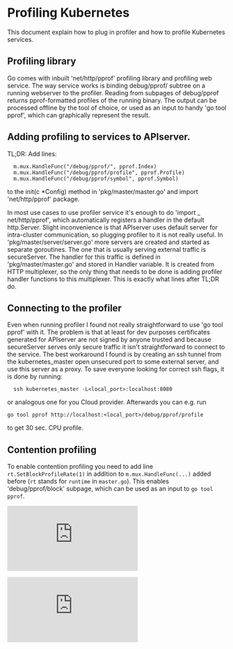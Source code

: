 # Profiling Kubernetes

This document explain how to plug in profiler and how to profile Kubernetes services.

## Profiling library

Go comes with inbuilt 'net/http/pprof' profiling library and profiling web service. The way service works is binding debug/pprof/ subtree on a running webserver to the profiler. Reading from subpages of debug/pprof returns pprof-formatted profiles of the running binary. The output can be processed offline by the tool of choice, or used as an input to handy 'go tool pprof', which can graphically represent the result.

## Adding profiling to services to APIserver.

TL;DR: Add lines:
```
  m.mux.HandleFunc("/debug/pprof/", pprof.Index)
  m.mux.HandleFunc("/debug/pprof/profile", pprof.Profile)
  m.mux.HandleFunc("/debug/pprof/symbol", pprof.Symbol)
```
to the init(c *Config) method in 'pkg/master/master.go' and import 'net/http/pprof' package.

In most use cases to use profiler service it's enough to do 'import _ net/http/pprof', which automatically registers a handler in the default http.Server. Slight inconvenience is that APIserver uses default server for intra-cluster communication, so plugging profiler to it is not really useful. In 'pkg/master/server/server.go' more servers are created and started as separate goroutines. The one that is usually serving external traffic is secureServer. The handler for this traffic is defined in 'pkg/master/master.go' and stored in Handler variable. It is created from HTTP multiplexer, so the only thing that needs to be done is adding profiler handler functions to this multiplexer. This is exactly what lines after TL;DR do.

## Connecting to the profiler
Even when running profiler I found not really straightforward to use 'go tool pprof' with it. The problem is that at least for dev purposes certificates generated for APIserver are not signed by anyone trusted and because secureServer serves only secure traffic it isn't straightforward to connect to the service. The best workaround I found is by creating an ssh tunnel from the kubernetes_master open unsecured port to some external server, and use this server as a proxy. To save everyone looking for correct ssh flags, it is done by running:
```
  ssh kubernetes_master -L<local_port>:localhost:8080
```
or analogous one for you Cloud provider. Afterwards you can e.g. run
```
go tool pprof http://localhost:<local_port>/debug/pprof/profile
```
to get 30 sec. CPU profile.

## Contention profiling

To enable contention profiling you need to add line ```rt.SetBlockProfileRate(1)``` in addition to ```m.mux.HandleFunc(...)``` added before (```rt``` stands for ```runtime``` in ```master.go```). This enables 'debug/pprof/block' subpage, which can be used as an input to ```go tool pprof```.


[![Analytics](https://kubernetes-site.appspot.com/UA-36037335-10/GitHub/docs/devel/profiling.md?pixel)]()


[![Analytics](https://kubernetes-site.appspot.com/UA-36037335-10/GitHub/release-0.20.0/docs/devel/profiling.md?pixel)]()
